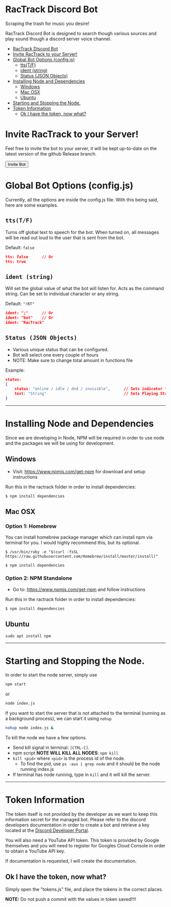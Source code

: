 <link rel="stylesheet" href="css/readme.css">

# RacTrack Discord Bot
Scraping the trash for music you desire!

RacTrack Discord Bot is designed to search though various sources and play sound though a discord server voice channel.

- [RacTrack Discord Bot](#ractrack-discord-bot)
- [Invite RacTrack to your Server!](#invite-ractrack-to-your-server)
- [Global Bot Options (config.js)](#global-bot-options-configjs)
	- [tts(T/F)](#ttstf)
	- [ident (string)](#ident-string)
	- [Status (JSON Objects)](#status-json-objects)
- [Installing Node and Dependencies](#installing-node-and-dependencies)
	- [Windows](#windows)
	- [Mac OSX](#mac-osx)
	- [Ubuntu](#ubuntu)
- [Starting and Stopping the Node.](#starting-and-stopping-the-node)
- [Token Information](#token-information)
	- [Ok I have the token, now what?](#ok-i-have-the-token-now-what)


# Invite RacTrack to your Server!

Feel free to invite the bot to your server, it will be kept up-to-date on the latest version of the github Release branch.

<button onclick="window.location.href = 'https://discordapp.com/api/oauth2/authorize?client_id=629333981778804739&permissions=0&scope=bot';">Invite Bot</button>


# Global Bot Options (config.js)
Currently, all the options are inside the config.js file. With this being said, here are some examples.

## `tts(T/F)`
Turns off global text to speech for the bot. When turned on, all messages will be read out loud to the user that is sent from the bot.

Default: `false`
```json
tts: false 		// Or
tts: true
```

## `ident (string)`
Will set the global value of what the bot will listen for. Acts as the command string. Can be set to individual character or any string.

Default: `"!RT"`
```json
ident: ";"		// Or
ident: "bot"	// Or
ident: "RacTrack"
```

## `Status (JSON Objects)`
- Various unique status that can be configured.
- Bot will select one every couple of hours
- NOTE: Make sure to change total amount in functions file

Example: 
```json
status:
{
	status: "online / idle / dnd / invisible",		// Sets indicator for bot
	text: "String"									// Sets Playing String
}
```

<hr>

# Installing Node and Dependencies
Since we are developing in Node, NPM will be required in order to use node and the packages we will be using for development.

## Windows
- Visit: https://www.npmjs.com/get-npm for download and setup instructions

Run this in the ractrack folder in order to install dependencies:
```
$ npm install dependencies
```

## Mac OSX

### Option 1: Homebrew
You can install homebrew package manager which can install npm via terminal for you. I would 
highly recommend this, but its optional.

```
$ /usr/bin/ruby -e "$(curl -fsSL https://raw.githubusercontent.com/Homebrew/install/master/install)"

$ npm install dependencies
```

### Option 2: NPM Standalone
- Go to: https://www.npmjs.com/get-npm and follow instructions

Run this in the ractrack folder in order to install dependencies:
```
$ npm install dependencies
```

## Ubuntu
```
sudo apt install npm
```

<hr>

# Starting and Stopping the Node.
In order to start the node server, simply use
```bash
npm start
```
or
```bash
node index.js
```
If you want to start the server that is not attached to the terminal (running as a background process), we can start it using `nohup`
```bash
nohup node index.js &
```


To kill the node we have a few options.
- Send kill signal in terminal: `[CTRL-C]`.
- npm script **NOTE WILL KILL ALL NODES**: `npm kill`
- `kill <pid>` where `<pid>` is the process id of the node.
  - To find the pid, use `ps -aux | grep node` and it should be the node running index.js
- If terminal has node running, type in `kill` and it will kill the server.

<hr>

# Token Information

The token itself is not provided by the developer as we want to keep this information secret for the managed bot. Please refer to the discord developers documentation in order to create a bot and retrieve a key located at the [Discord Developer Portal](https://discordapp.com/developers/docs/intro).

You will also need a YouTube API token. This token is provided by Google themselves and you will need to register for Googles Cloud Console in order to obtain a YouTube API key.

If documentation is requested, I will create the documentation.

## Ok I have the token, now what?

Simply open the "tokens.js" file, and place the tokens in the correct places.

**NOTE:** Do not push a commit with the values in token saved!!!!
